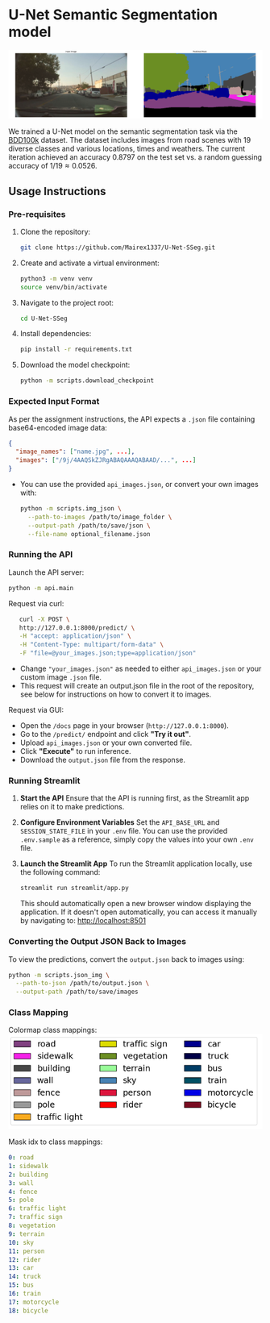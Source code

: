 # U-Net Semantic Segmentation model

![alt text](images/seg_example.png)

We trained a U-Net model on the semantic segmentation task via the [BDD100k](https://arxiv.org/abs/1805.04687) dataset. The dataset includes images from road scenes with 19 diverse classes and various locations, times and weathers. The current iteration achieved an accuracy $0.8797$ on the test set vs. a random guessing accuracy of $1/19 \approx 0.0526$.

## Usage Instructions
### Pre-requisites
1. Clone the repository:
   ```bash
   git clone https://github.com/Mairex1337/U-Net-SSeg.git
   ```
2. Create and activate a virtual environment:
   ```bash
   python3 -m venv venv
   source venv/bin/activate
   ```
3. Navigate to the project root:
   ```bash
   cd U-Net-SSeg
   ```
4. Install dependencies:
   ```bash
   pip install -r requirements.txt
   ```
5. Download the model checkpoint:
   ```bash
   python -m scripts.download_checkpoint
   ```

### Expected Input Format

As per the assignment instructions, the API expects a `.json` file containing base64-encoded image data:

```json
{
  "image_names": ["name.jpg", ...],
  "images": ["/9j/4AAQSkZJRgABAQAAAQABAAD/...", ...]
}
```

- You can use the provided `api_images.json`, or convert your own images with:

  ```bash
  python -m scripts.img_json \
    --path-to-images /path/to/image_folder \
    --output-path /path/to/save/json \
    --file-name optional_filename.json
  ```

### Running the API

Launch the API server:
   ```bash
   python -m api.main
   ```
Request via curl:
   ```bash
      curl -X POST \
      http://127.0.0.1:8000/predict/ \
      -H "accept: application/json" \
      -H "Content-Type: multipart/form-data" \
      -F "file=@your_images.json;type=application/json"
   ```
- Change `"your_images.json"` as needed to either `api_images.json` or your custom image `.json` file.
- This request will create an output.json file in the root of the repository, see below for instructions on how to convert it to images.

Request via GUI:
- Open the `/docs` page in your browser (`http://127.0.0.1:8000`).
- Go to the `/predict/` endpoint and click **"Try it out"**.
- Upload `api_images.json` or your own converted file.
- Click **"Execute"** to run inference.
- Download the `output.json` file from the response.


### Running Streamlit

1. **Start the API**
   Ensure that the API is running first, as the Streamlit app relies on it to make predictions.

2. **Configure Environment Variables**
   Set the `API_BASE_URL` and `SESSION_STATE_FILE` in your `.env` file. You can use the provided `.env.sample` as a reference, simply copy the values into your own `.env` file.

3. **Launch the Streamlit App**
   To run the Streamlit application locally, use the following command:

   ```bash
   streamlit run streamlit/app.py
   ```

   This should automatically open a new browser window displaying the application.
   If it doesn't open automatically, you can access it manually by navigating to:
   [http://localhost:8501](http://localhost:8501)


### Converting the Output JSON Back to Images

To view the predictions, convert the `output.json` back to images using:

```bash
python -m scripts.json_img \
  --path-to-json /path/to/output.json \
  --output-path /path/to/save/images
```

### Class Mapping

Colormap class mappings:
![alt text](images/color_legend.png)

Mask idx to class mappings:

```yaml
0: road
1: sidewalk
2: building
3: wall
4: fence
5: pole
6: traffic light
7: traffic sign
8: vegetation
9: terrain
10: sky
11: person
12: rider
13: car
14: truck
15: bus
16: train
17: motorcycle
18: bicycle
```
